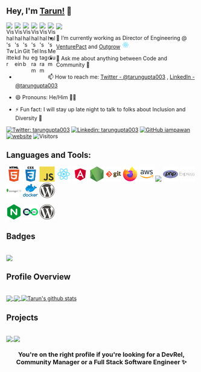 
<!--
**gtarun/gtarun** is a ✨ _special_ ✨ repository because its `README.md` (this file) appears on your GitHub profile.

Here are some ideas to get you started:

- 🔭 I’m currently working on ...
- 🌱 I’m currently learning ...
- 👯 I’m looking to collaborate on ...
- 🤔 I’m looking for help with ...
- 💬 Ask me about ...
- 📫 How to reach me: ...
- 😄 Pronouns: ...
- ⚡ Fun fact: ...
-->
## Hey, I'm [Tarun!](https://gtarun.github.io) 🐥


<a href="https://github.com/gtarun">
  <img align="center" src="https://hits.seeyoufarm.com/api/count/incr/badge.svg?url=https%3A%2F%2Fgithub.com%2F{gtarun}1212%2Fhit-counter" />
</a>
<a href="https://twitter.com/intent/user?screen_name=tarungupta003">
  <img align="left" alt="Vishal's Twitter" width="22px" src="https://cdn.jsdelivr.net/npm/simple-icons@v3/icons/twitter.svg" />
</a>
<a href="https://linkedin.com/in/tarungupta003">
  <img align="left" alt="Vishal's Linkdein" width="22px" src="https://cdn.jsdelivr.net/npm/simple-icons@v3/icons/linkedin.svg" />
</a>
<a href="https://github.com/gtarun">
  <img align="left" alt="Vishal's Github" width="22px" src="https://cdn.jsdelivr.net/npm/simple-icons@v3/icons/github.svg" />
</a>
<a href="https://t.me/soul.tarun">
  <img align="left" alt="Vishal's Telegram" width="22px" src="https://cdn.jsdelivr.net/npm/simple-icons@v3/icons/telegram.svg" />
</a>
<a href="https://instagram.com/tarungupta003/">
  <img align="left" alt="Vishal's Instagram" width="22px" src="https://cdn.jsdelivr.net/npm/simple-icons@v3/icons/instagram.svg" />
</a>
<a href="https://medium.com/@gtarun24">
  <img align="left" alt="Vishal's Medium" width="22px" src="https://cdn.jsdelivr.net/npm/simple-icons@v3/icons/medium.svg" />
</a>
<!-- <a href="https://dev.to/kindavishal" style="display:none">
  <img align="left" alt="Vishal's Dev.to" width="22px" src="https://cdn.shopify.com/s/files/1/1626/8507/files/Dev_400x400_50x.png" />
</a>
<a href="https://dribbble.com/kindavishal">
  <img align="left" alt="Vishal's Dribble" width="22px" src="https://cdn.jsdelivr.net/npm/simple-icons@v3/icons/dribbble.svg" />
</a>

-->
<br/>
<br/>


<!-- - 🔭 I’m currently working -->
<!-- - 👯 I’m looking to collaborate on . -->
- 🌱 I’m currently working as Director of Engineering @ <a href="https://venturepact.com">VenturePact</a> and <a href="https://outgrow.co">Outgrow</a> <code><img height="20" src="https://raw.githubusercontent.com/github/explore/80688e429a7d4ef2fca1e82350fe8e3517d3494d/topics/react/react.png"></code> 

- 💬 Ask me about anything between Code and Community 💖
- 📫 How to reach me: [Twitter - @tarungupta003](https://twitter.com/intent/user?screen_name=tarungupta003) , [LinkedIn - @tarungupta003](https://www.linkedin.com/in/tarungupta003/)
- 😄 Pronouns: He/Him 💁‍♂️
- ⚡ Fun fact: I will stay up late night to talk to folks about Inclusion and Diversity :owl:

[![Twitter: tarungupta003](https://img.shields.io/twitter/follow/tarungupta003?style=social)](https://twitter.com/intent/user?screen_name=tarungupta003)
[![Linkedin: tarungupta003](https://img.shields.io/badge/-tarungupta003-blue?style=flat-square&logo=Linkedin&logoColor=white&link=https://www.linkedin.com/in/tarungupta003/)](https://www.linkedin.com/in/tarungupta003/)
[![GitHub iampawan](https://img.shields.io/github/followers/gtarun?label=follow&style=social)](https://github.com/gtarun)
[![website](https://img.shields.io/badge/PortfolioWebsite-gtarun.github.io-2648ff?style=flat-square&logo=firefox)](https://gtarun.github.io/)
![Visitors](https://api.visitorbadge.io/api/visitors?path=https%3A%2F%2Fgithub.com%2Fgtarun&labelColor=%23ff8a65&countColor=%23d9e3f0&style=plastic)


## **Languages and Tools:** 

<code><img height="40" src="https://raw.githubusercontent.com/github/explore/80688e429a7d4ef2fca1e82350fe8e3517d3494d/topics/html/html.png"></code>
<code><img height="40" src="https://raw.githubusercontent.com/github/explore/80688e429a7d4ef2fca1e82350fe8e3517d3494d/topics/css/css.png"></code>
<code><img height="40" src="https://raw.githubusercontent.com/github/explore/80688e429a7d4ef2fca1e82350fe8e3517d3494d/topics/javascript/javascript.png"></code>
<code><img height="40" src="https://raw.githubusercontent.com/github/explore/80688e429a7d4ef2fca1e82350fe8e3517d3494d/topics/react/react.png"></code>
<code><img height="40" src="https://raw.githubusercontent.com/github/explore/e94815998e4e0713912fed477a1f346ec04c3da2/topics/angular/angular.png"></code>
<code><img height="40" src="https://raw.githubusercontent.com/github/explore/80688e429a7d4ef2fca1e82350fe8e3517d3494d/topics/nodejs/nodejs.png"></code>
<code><img height="40" src="https://raw.githubusercontent.com/github/explore/80688e429a7d4ef2fca1e82350fe8e3517d3494d/topics/git/git.png"></code>
<code><img height="40" src="https://raw.githubusercontent.com/github/explore/728542e0d33f83720614f61923a9cb424264db23/topics/firefox/firefox.png"></code>
<code><img height="40" src="https://raw.githubusercontent.com/github/explore/728542e0d33f83720614f61923a9cb424264db23/topics/aws/aws.png"></code>
<code><img height="40" src="https://raw.githubusercontent.com/github/explore/728542e0d33f83720614f61923a9cb424264db23/topics/aws/cloudfront.png"></code>
<code><img height="40" src="https://raw.githubusercontent.com/github/explore/728542e0d33f83720614f61923a9cb424264db23/topics/php/php.png"></code>
<code><img height="40" src="https://raw.githubusercontent.com/github/explore/728542e0d33f83720614f61923a9cb424264db23/topics/express/express.png"></code>
<code><img height="40" src="https://raw.githubusercontent.com/github/explore/728542e0d33f83720614f61923a9cb424264db23/topics/mongodb/mongodb.png"></code>
<code><img height="40" src="https://raw.githubusercontent.com/github/explore/728542e0d33f83720614f61923a9cb424264db23/topics/docker/docker.png"></code>
<code><img height="40" src="https://raw.githubusercontent.com/github/explore/728542e0d33f83720614f61923a9cb424264db23/topics/wordpress/wordpress.png"></code>

<code><img height="40" src="https://raw.githubusercontent.com/github/explore/728542e0d33f83720614f61923a9cb424264db23/topics/nginx/nginx.png"></code>
<code><img height="40" src="https://raw.githubusercontent.com/github/explore/728542e0d33f83720614f61923a9cb424264db23/topics/devops/devops.png"></code>
<code><img height="40" src="https://raw.githubusercontent.com/github/explore/728542e0d33f83720614f61923a9cb424264db23/topics/wordpress/wordpress.png"></code>



 
## **Badges**
<br />
<a href="https://github.com/gtarun">
  <img align="center" src="https://github-profile-trophy.vercel.app/?username=gtarun" />
</a>

<br />

## **Profile Overview**
<br />
<a href="https://github.com/gtarun">
  <img align="center" src="https://github-profile-summary-cards.vercel.app/api/cards/profile-details?username=gtarun&theme=vue" />
</a>

<a href="https://github.com/gtarun">
  <img align="center" src="https://github-readme-stats.vercel.app/api/top-langs/?username=gtarun&theme=light&hide_langs_below=1" />
</a>
<a href="https://github.com/gtarun">
 <img align="center" src="https://github-readme-stats.vercel.app/api?username=gtarun&show_icons=true&theme=light&line_height=27" alt="Tarun's github stats"/>
</a>
<br />

## **Projects**
<br />
<a href="https://github.com/gtarun/gtarun.github.io">
  <img align="center" src="https://github-readme-stats.vercel.app/api/pin/?username=gtarun&repo=gtarun.github.io&theme=light" />
</a>
<a href="https://github.com/venturepact/aweber">
  <img align="center" src="https://github-readme-stats.vercel.app/api/pin/?username=venturepact&repo=aweber&theme=light" />
</a>


<div align="center">

### You're on the right profile if you're looking for a DevRel, Community Manager or a Full Stack Software Engineer ✨

</div>

